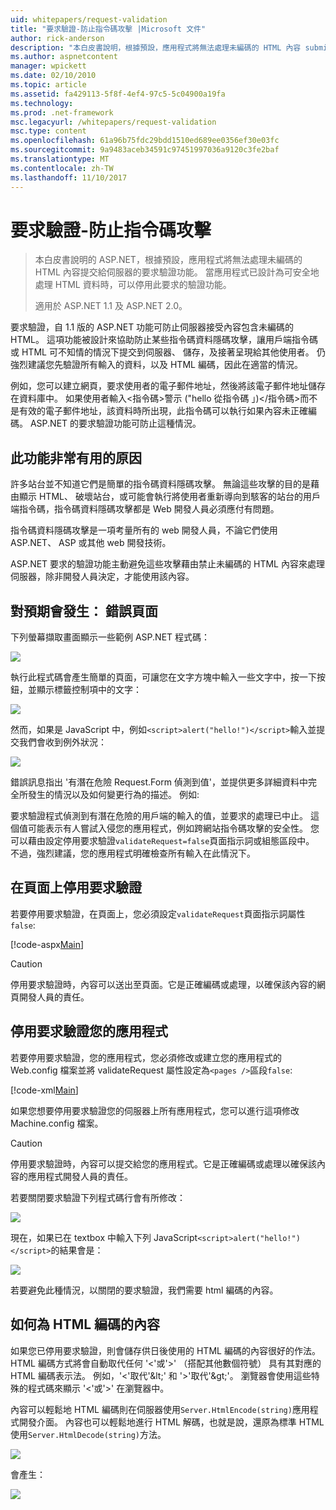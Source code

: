 ```yaml
---
uid: whitepapers/request-validation
title: "要求驗證-防止指令碼攻擊 |Microsoft 文件"
author: rick-anderson
description: "本白皮書說明，根據預設，應用程式將無法處理未編碼的 HTML 內容 submitt ASP.NET 的要求驗證功能..."
ms.author: aspnetcontent
manager: wpickett
ms.date: 02/10/2010
ms.topic: article
ms.assetid: fa429113-5f8f-4ef4-97c5-5c04900a19fa
ms.technology: 
ms.prod: .net-framework
msc.legacyurl: /whitepapers/request-validation
msc.type: content
ms.openlocfilehash: 61a96b75fdc29bdd1510ed689ee0356ef30e03fc
ms.sourcegitcommit: 9a9483aceb34591c97451997036a9120c3fe2baf
ms.translationtype: MT
ms.contentlocale: zh-TW
ms.lasthandoff: 11/10/2017
---
```

<a name="request-validation---preventing-script-attacks"></a>要求驗證-防止指令碼攻擊
====================
> 本白皮書說明的 ASP.NET，根據預設，應用程式將無法處理未編碼的 HTML 內容提交給伺服器的要求驗證功能。 當應用程式已設計為可安全地處理 HTML 資料時，可以停用此要求的驗證功能。
> 
> 適用於 ASP.NET 1.1 及 ASP.NET 2.0。


要求驗證，自 1.1 版的 ASP.NET 功能可防止伺服器接受內容包含未編碼的 HTML。 這項功能被設計來協助防止某些指令碼資料隱碼攻擊，讓用戶端指令碼或 HTML 可不知情的情況下提交到伺服器、 儲存，及接著呈現給其他使用者。 仍強烈建議您先驗證所有輸入的資料，以及 HTML 編碼，因此在適當的情況。

例如，您可以建立網頁，要求使用者的電子郵件地址，然後將該電子郵件地址儲存在資料庫中。 如果使用者輸入&lt;指令碼&gt;警示 ("hello 從指令碼 」)&lt;/指令碼&gt;而不是有效的電子郵件地址，該資料時所出現，此指令碼可以執行如果內容未正確編碼。 ASP.NET 的要求驗證功能可防止這種情況。

## <a name="why-this-feature-is-useful"></a>此功能非常有用的原因

許多站台並不知道它們是簡單的指令碼資料隱碼攻擊。 無論這些攻擊的目的是藉由顯示 HTML、 破壞站台，或可能會執行將使用者重新導向到駭客的站台的用戶端指令碼，指令碼資料隱碼攻擊都是 Web 開發人員必須應付有問題。

指令碼資料隱碼攻擊是一項考量所有的 web 開發人員，不論它們使用 ASP.NET、 ASP 或其他 web 開發技術。

ASP.NET 要求的驗證功能主動避免這些攻擊藉由禁止未編碼的 HTML 內容來處理伺服器，除非開發人員決定，才能使用該內容。

## <a name="what-to-expect-error-page"></a>對預期會發生： 錯誤頁面

下列螢幕擷取畫面顯示一些範例 ASP.NET 程式碼：

![](request-validation/_static/image1.png)

執行此程式碼會產生簡單的頁面，可讓您在文字方塊中輸入一些文字中，按一下按鈕，並顯示標籤控制項中的文字：

![](request-validation/_static/image2.png)

然而，如果是 JavaScript 中，例如`<script>alert("hello!")</script>`輸入並提交我們會收到例外狀況：

![](request-validation/_static/image3.png)

錯誤訊息指出 '有潛在危險 Request.Form 偵測到值'，並提供更多詳細資料中完全所發生的情況以及如何變更行為的描述。 例如: 

要求驗證程式偵測到有潛在危險的用戶端的輸入的值，並要求的處理已中止。 這個值可能表示有人嘗試入侵您的應用程式，例如跨網站指令碼攻擊的安全性。 您可以藉由設定停用要求驗證`validateRequest=false`頁面指示詞或組態區段中。 不過，強烈建議，您的應用程式明確檢查所有輸入在此情況下。

## <a name="disabling-request-validation-on-a-page"></a>在頁面上停用要求驗證

若要停用要求驗證，在頁面上，您必須設定`validateRequest`頁面指示詞屬性`false`:

[!code-aspx[Main](request-validation/samples/sample1.aspx)]

> [!CAUTION]
> 停用要求驗證時，內容可以送出至頁面。它是正確編碼或處理，以確保該內容的網頁開發人員的責任。

## <a name="disabling-request-validation-for-your-application"></a>停用要求驗證您的應用程式

若要停用要求驗證，您的應用程式，您必須修改或建立您的應用程式的 Web.config 檔案並將 validateRequest 屬性設定為`<pages />`區段`false`:

[!code-xml[Main](request-validation/samples/sample2.xml)]

如果您想要停用要求驗證您的伺服器上所有應用程式，您可以進行這項修改 Machine.config 檔案。

> [!CAUTION]
> 停用要求驗證時，內容可以提交給您的應用程式。它是正確編碼或處理以確保該內容的應用程式開發人員的責任。

若要關閉要求驗證下列程式碼行會有所修改：

![](request-validation/_static/image4.png)

現在，如果已在 textbox 中輸入下列 JavaScript`<script>alert("hello!")</script>`的結果會是：

![](request-validation/_static/image5.png)

若要避免此種情況，以關閉的要求驗證，我們需要 html 編碼的內容。

## <a name="how-to-html-encode-content"></a>如何為 HTML 編碼的內容

如果您已停用要求驗證，則會儲存供日後使用的 HTML 編碼的內容很好的作法。 HTML 編碼方式將會自動取代任何 '&lt;'或'&gt;' （搭配其他數個符號） 具有其對應的 HTML 編碼表示法。 例如，'&lt;'取代'&amp;lt;' 和 '&gt;'取代'&amp;gt;'。 瀏覽器會使用這些特殊的程式碼來顯示 '&lt;'或'&gt;' 在瀏覽器中。

內容可以輕鬆地 HTML 編碼則在伺服器使用`Server.HtmlEncode(string)`應用程式開發介面。 內容也可以輕鬆地進行 HTML 解碼，也就是說，還原為標準 HTML 使用`Server.HtmlDecode(string)`方法。

![](request-validation/_static/image6.png)

會產生：

![](request-validation/_static/image7.png)
